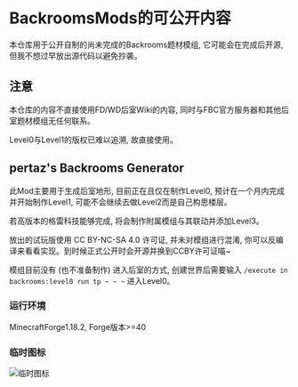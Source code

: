 # BackroomsMods的可公开内容

本仓库用于公开自制的尚未完成的Backrooms题材模组, 它可能会在完成后开源, 但我不想过早放出源代码以避免抄袭。

## 注意

本仓库的内容不直接使用FD/WD后室Wiki的内容, 同时与FBC官方服务器和其他后室题材模组无任何联系。

Level0与Level1的版权已难以追溯, 故直接使用。

## pertaz's Backrooms Generator

此Mod主要用于生成后室地形, 目前正在且仅在制作Level0, 预计在一个月内完成并开始制作Level1, 可能不会继续去做Level2而是自己构思楼层。

若高版本的格雷科技能够完成, 将会制作附属模组与其联动并添加Level3。

放出的试玩版使用 CC BY-NC-SA 4.0 许可证, 并未对模组进行混淆, 你可以反编译来看看实现。到时候正式公开时会开源并换到CCBY许可证喵~ 

模组目前没有 (也不准备制作) 进入后室的方式, 创建世界后需要输入 ```/execute in backrooms:level0 run tp ~ ~ ~``` 进入Level0。

### 运行环境

MinecraftForge1.18.2, Forge版本>=40

### 临时图标
![临时图标](https://pltision.github.io/docs/brmods/%E4%B8%B4%E6%97%B6%E5%9B%BE%E6%A0%87.png)
